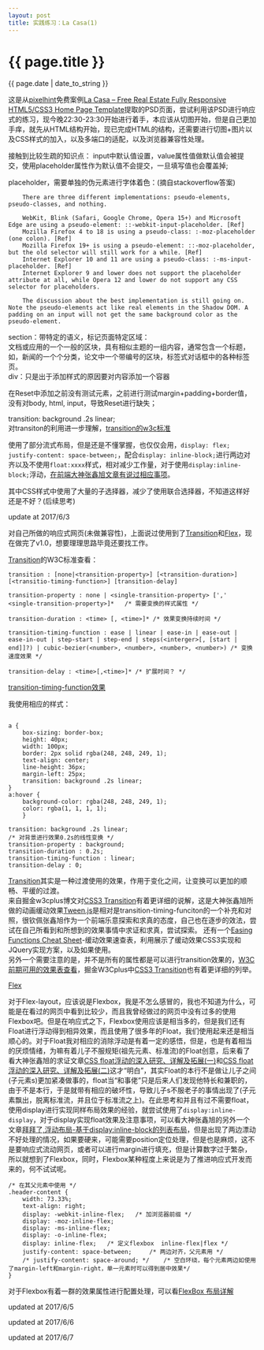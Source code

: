 ```yaml
---
layout: post
title: 实践练习：La Casa(1)
---
```


{{ page.title }}
================
<p class="meta">{{ page.date | date_to_string }}</p>

这是从[pixelhint](http://pixelhint.com/)免费案例[La Casa – Free Real Estate Fully Responsive HTML5/CSS3 Home Page Template](http://pixelhint.com/la-casa-free-real-estate-fully-responsive-html5-css3-home-page-template/)提取的PSD页面，尝试利用该PSD进行响应式的练习，现今晚22:30-23:30开始进行着手，本应该从切图开始，但是自己更加手痒，就先从HTML结构开始，现已完成HTML的结构，还需要进行切图+图片以及CSS样式的加入，以及多端口的适配，以及浏览器兼容性处理。

接触到比较生疏的知识点：
input中默认值设置，value属性值做默认值会被提交，使用placeholder属性作为默认值不会提交，一旦填写值也会覆盖掉;

placeholder，需要单独的伪元素进行字体着色：(摘自stackoverflow答案)
```
	There are three different implementations: pseudo-elements, pseudo-classes, and nothing.

	WebKit, Blink (Safari, Google Chrome, Opera 15+) and Microsoft Edge are using a pseudo-element: ::-webkit-input-placeholder. [Ref]
	Mozilla Firefox 4 to 18 is using a pseudo-class: :-moz-placeholder (one colon). [Ref]
	Mozilla Firefox 19+ is using a pseudo-element: ::-moz-placeholder, but the old selector will still work for a while. [Ref]
	Internet Explorer 10 and 11 are using a pseudo-class: :-ms-input-placeholder. [Ref]
	Internet Explorer 9 and lower does not support the placeholder attribute at all, while Opera 12 and lower do not support any CSS selector for placeholders.

	The discussion about the best implementation is still going on. Note the pseudo-elements act like real elements in the Shadow DOM. A padding on an input will not get the same background color as the pseudo-element.
```

section：带特定的语义，标记页面特定区域：   
	文档或应用的一个一般的区块，具有相似主题的一组内容，通常包含一个标题，如，新闻的一个个分类，论文中一个带编号的区块，标签式对话框中的各种标签页。      
div：只是出于添加样式的原因要对内容添加一个容器      

在Reset中添加之前没有测试元素，之前进行测试margin+padding+border值，没有对body, html, input，导致Reset进行缺失；     

transition: background .2s linear;      
对transiton的利用进一步理解，[transition的w3c标准](https://www.w3.org/TR/css3-transitions/)

使用了部分流式布局，但是还是不懂掌握，也仅仅会用，`display: flex; justify-content: space-between;`，配合`display: inline-block;`进行两边对齐以及不使用`float:xxxx`样式，相对减少工作量，对于使用`display:inline-block;`浮动，[在前端大神张鑫旭文章有说过相应事项](http://www.zhangxinxu.com/wordpress/?p=1194)。

其中CSS样式中使用了大量的子选择器，减少了使用联合选择器，不知道这样好还是不好？(后续思考)

update at 2017/6/3

对自己所做的响应式网页(未做兼容性)，上面说过使用到了[Transition](https://www.w3.org/TR/css3-transitions/)和[Flex](https://www.w3.org/TR/css-flexbox-1/)，现在做完了v1.0，想要理理思路毕竟还要找工作。

[Transition](https://www.w3.org/TR/css3-transitions/)的W3C标准查看：

```
transition : [none|<transition-property>] [<transition-duration>] [<transitio-timing-function>] [transition-delay]

transition-property : none | <single-transition-property> [',' <single-transition-property>]*	/* 需要变换的样式属性 */

transition-duration : <time> [, <time>]* /* 效果变换持续时间 */

transition-timing-function : ease | linear | ease-in | ease-out | ease-in-out | step-start | step-end | steps(<interger>[, [start | end]]?) | cubic-bezier(<number>, <number>, <number>, <number>) /* 变换速度效果 */

transition-delay : <time>[,<time>]* /* 扩展时间？ */

```

[transition-timing-function效果](https://www.w3.org/TR/css3-transitions/#transition-timing-function)

我使用相应的样式：    
```

a {
	box-sizing: border-box;
	height: 40px;
	width: 100px;
	border: 2px solid rgba(248, 248, 249, 1);
	text-align: center;
	line-height: 36px;
	margin-left: 25px;
	transition: background .2s linear;
}
a:hover {
	background-color: rgba(248, 248, 249, 1);
	color: rgba(1, 1, 1, 1);
	}

transition: background .2s linear; 
/* 对背景进行效果0.2s的线性变换 */
transition-property : background;
transition-duration : 0.2s;
transition-timing-function : linear;
transition-delay : 0;

```
[Transition](https://www.w3.org/TR/css3-transitions/)其实是一种过渡使用的效果，作用于变化之间，让变换可以更加的顺畅、平缓的过渡。     
来自掘金w3cplus博文对[CSS3 Transition](http://www.w3cplus.com/content/css3-transition)有着更详细的说解，这是大神张鑫旭所做的动画缓动效果[Tween.js](https://github.com/zhangxinxu/Tween)是相对是transition-timing-funciton的一个补充和对照，很钦佩张鑫旭作为一个前端乐意探索和求真的态度，自己也在逐步的效法，尝试在自己所看到和所想到的效果事情中求证和求真，尝试探索。
还有一个[Easing Functions Cheat Sheet](https://github.com/ai/easings.net)-缓动效果速查表，利用展示了缓动效果CSS3实现和JQuery实现方案，以及如果使用。     
另外一个需要注意的是，并不是所有的属性都是可以进行transition效果的，[W3C前期可用的效果表查看](https://www.w3.org/TR/css3-transitions/#animatable-css)，掘金W3Cplus中[CSS3 Transition](http://www.w3cplus.com/content/css3-transition)也有着更详细的列举。

[Flex](https://www.w3.org/TR/css-flexbox-1/)

对于Flex-layout，应该说是Flexbox，我是不怎么感冒的，我也不知道为什么，可能是在看过的网页中看到比较少，而且我曾经做过的网页中没有过多的使用Flexbox吧。但是在响应式之下，Flexbox使用应该是相当多的，但是我们还有Float进行浮动得到相异效果，而且使用了很多年的Float，我们使用起来还是相当顺心的。对于Float我对相应的消除浮动是有着一定的感悟，但是，也是有着相当的厌烦情绪，为嘛有着儿子不服规矩(祖先元素、标准流)的Float创意，后来看了看大神张鑫旭的求证文章[CSS float浮动的深入研究、详解及拓展(一)](http://www.zhangxinxu.com/wordpress/?p=583)和[CSS float浮动的深入研究、详解及拓展(二)](http://www.zhangxinxu.com/wordpress/?p=594)这才“明白”，其实Float的本行不是做让儿子之间(子元素s)更加紧凑做事的，float当“和事佬”只是后来人们发现他特长和兼职的，由于不是本行，于是就带有相应的破坏性，导致儿子s不服老子的事情出现了(子元素飘出，脱离标准流，并且位于标准流之上)。在此思考和并且有过不需要float，使用display进行实现同样布局效果的经验，就尝试使用了`display:inline-display`，对于display实现float效果及注意事项，可以看大神张鑫旭的另外一个文章[拜拜了,浮动布局-基于display:inline-block的列表布局](http://www.zhangxinxu.com/wordpress/?p=1194)，但是出现了两边漂动不好处理的情况，如果要硬来，可能需要position定位处理，但是也是麻烦，这不是要响应式流动网页，或者可以进行margin进行填充，但是计算数字过于繁杂，所以就想到了Flexbox，同时，Flexbox某种程度上来说是为了推进响应式开发而来的，何不试试呢。


```
/* 在其父元素中使用 */
.header-content {
	width: 73.33%;
	text-align: right;
	display: -webkit-inline-flex;	/* 加浏览器前缀 */
	display: -moz-inline-flex;
	display: -ms-inline-flex;
	display: -o-inline-flex;
	display: inline-flex;	/* 定义flexbox  inline-flex|flex */
	justify-content: space-between;		/* 两边对齐，父元素用 */
	/* justify-content: space-around; */	/* 空白环绕，每个元素两边如使用了margin-left和margin-right，单一元素时可以得到居中效果*/
}

```
对于Flexbox有着一群的效果属性进行配置处理，可以看[FlexBox 布局详解](http://www.tuicool.com/articles/miIbArf)


updated at 2017/6/5

updated at 2017/6/6

updated at 2017/6/7
